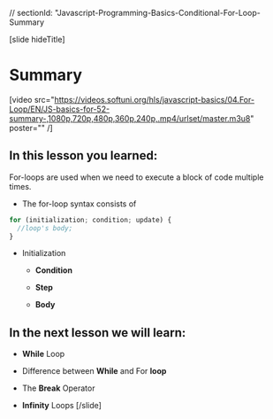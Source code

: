 // sectionId: "Javascript-Programming-Basics-Conditional-For-Loop-Summary

[slide hideTitle]
# Summary

[video src="https://videos.softuni.org/hls/javascript-basics/04.For-Loop/EN/JS-basics-for-52-summary-,1080p,720p,480p,360p,240p,.mp4/urlset/master.m3u8" poster="" /]

## In this lesson you learned:

For-loops are used when we need to execute a block of code multiple times.

* The for-loop syntax consists of
   
``` js
for (initialization; condition; update) {
  //loop's body;
}
```
* Initialization 

   - **Condition**

   - **Step**

   - **Body**

## In the next lesson we will learn:
   
- **While** Loop

- Difference between **While** and For **loop**

- The **Break** Operator

- **Infinity** Loops
[/slide]
